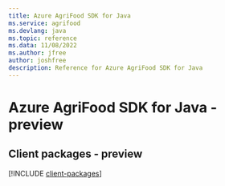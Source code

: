 ```yaml
---
title: Azure AgriFood SDK for Java
ms.service: agrifood
ms.devlang: java
ms.topic: reference
ms.data: 11/08/2022
ms.author: jfree
author: joshfree
description: Reference for Azure AgriFood SDK for Java
---
```

# Azure AgriFood SDK for Java - preview

## Client packages - preview
[!INCLUDE [client-packages](agrifood-client-index.md)]
